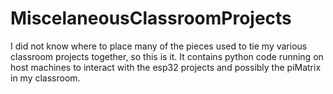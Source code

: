 # MiscelaneousClassroomProjects

I did not know where to place many of the pieces used to tie my various classroom projects together, so this is it.  It contains python code running on host machines to interact with the esp32 projects and possibly the piMatrix in my classroom.
